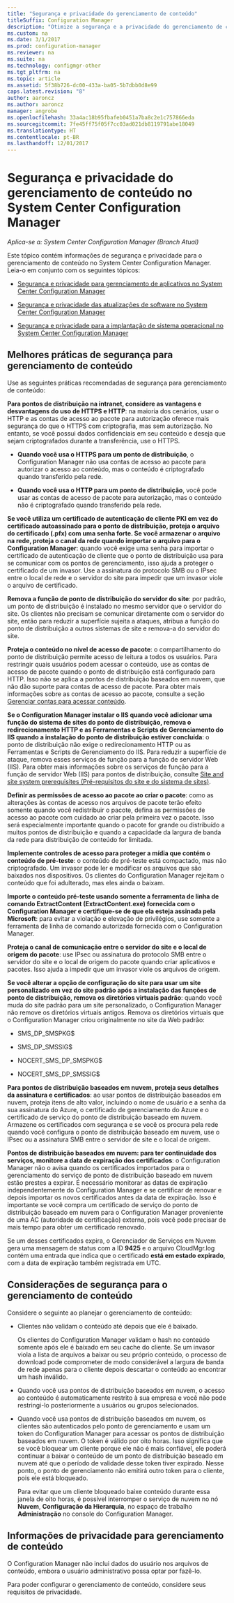 ```yaml
---
title: "Segurança e privacidade do gerenciamento de conteúdo"
titleSuffix: Configuration Manager
description: "Otimize a segurança e a privacidade do gerenciamento de conteúdo no System Center Configuration Manager."
ms.custom: na
ms.date: 3/1/2017
ms.prod: configuration-manager
ms.reviewer: na
ms.suite: na
ms.technology: configmgr-other
ms.tgt_pltfrm: na
ms.topic: article
ms.assetid: 5f38b726-dc00-433a-ba05-5b7dbb0d8e99
caps.latest.revision: "8"
author: aaroncz
ms.author: aaroncz
manager: angrobe
ms.openlocfilehash: 33a4ac18b95fbafeb0451a7ba8c2e1c757866eda
ms.sourcegitcommit: 7fe45ff75f05f7cc03ad021db8119791abe18049
ms.translationtype: HT
ms.contentlocale: pt-BR
ms.lasthandoff: 12/01/2017
---
```

# <a name="security-and-privacy-for-content-management-for-system-center-configuration-manager"></a>Segurança e privacidade do gerenciamento de conteúdo no System Center Configuration Manager

*Aplica-se a: System Center Configuration Manager (Branch Atual)*

Este tópico contém informações de segurança e privacidade para o gerenciamento de conteúdo no System Center Configuration Manager. Leia-o em conjunto com os seguintes tópicos:  

-   [Segurança e privacidade para gerenciamento de aplicativos no System Center Configuration Manager](../../../apps/plan-design/security-and-privacy-for-application-management.md)  

-   [Segurança e privacidade das atualizações de software no System Center Configuration Manager](/sccm/sum/plan-design/security-and-privacy-for-software-updates)  

-   [Segurança e privacidade para a implantação de sistema operacional no System Center Configuration Manager](../../../osd/plan-design/security-and-privacy-for-operating-system-deployment.md)  

##  <a name="BKMK_Security_ContentManagement"></a> Melhores práticas de segurança para gerenciamento de conteúdo  
 Use as seguintes práticas recomendadas de segurança para gerenciamento de conteúdo:  

 **Para pontos de distribuição na intranet, considere as vantagens e desvantagens do uso de HTTPS e HTTP**: na maioria dos cenários, usar o HTTP e as contas de acesso ao pacote para autorização oferece mais segurança do que o HTTPS com criptografia, mas sem autorização. No entanto, se você possui dados confidenciais em seu conteúdo e deseja que sejam criptografados durante a transferência, use o HTTPS.  

-   **Quando você usa o HTTPS para um ponto de distribuição**, o Configuration Manager não usa contas de acesso ao pacote para autorizar o acesso ao conteúdo, mas o conteúdo é criptografado quando transferido pela rede.  

-   **Quando você usa o HTTP para um ponto de distribuição**, você pode usar as contas de acesso de pacote para autorização, mas o conteúdo não é criptografado quando transferido pela rede.  


**Se você utiliza um certificado de autenticação de cliente PKI em vez do certificado autoassinado para o ponto de distribuição, proteja o arquivo do certificado (.pfx) com uma senha forte. Se você armazenar o arquivo na rede, proteja o canal da rede quando importar o arquivo para o Configuration Manager**: quando você exige uma senha para importar o certificado de autenticação de cliente que o ponto de distribuição usa para se comunicar com os pontos de gerenciamento, isso ajuda a proteger o certificado de um invasor. Use a assinatura do protocolo SMB ou o IPsec entre o local de rede e o servidor do site para impedir que um invasor viole o arquivo de certificado.  

**Remova a função de ponto de distribuição do servidor do site**: por padrão, um ponto de distribuição é instalado no mesmo servidor que o servidor do site. Os clientes não precisam se comunicar diretamente com o servidor do site, então para reduzir a superfície sujeita a ataques, atribua a função do ponto de distribuição a outros sistemas de site e remova-a do servidor do site.  

**Proteja o conteúdo no nível de acesso de pacote**: o compartilhamento do ponto de distribuição permite acesso de leitura a todos os usuários. Para restringir quais usuários podem acessar o conteúdo, use as contas de acesso de pacote quando o ponto de distribuição está configurado para HTTP. Isso não se aplica a pontos de distribuição baseados em nuvem, que não dão suporte para contas de acesso de pacote. Para obter mais informações sobre as contas de acesso ao pacote, consulte a seção [Gerenciar contas para acessar conteúdo](../../../core/plan-design/hierarchy/manage-accounts-to-access-content.md).


**Se o Configuration Manager instalar o IIS quando você adicionar uma função do sistema de sites do ponto de distribuição, remova o redirecionamento HTTP e as Ferramentas e Scripts de Gerenciamento do IIS quando a instalação do ponto de distribuição estiver concluída**: o ponto de distribuição não exige o redirecionamento HTTP ou as Ferramentas e Scripts de Gerenciamento do IIS. Para reduzir a superfície de ataque, remova esses serviços de função para a função de servidor Web (IIS).  Para obter mais informações sobre os serviços de função para a função de servidor Web (IIS) para pontos de distribuição, consulte [Site and site system prerequisites (Pré-requisitos do site e do sistema de sites)](/sccm/core/plan-design/configs/site-and-site-system-prerequisites).  

**Definir as permissões de acesso ao pacote ao criar o pacote**: como as alterações às contas de acesso nos arquivos de pacote terão efeito somente quando você redistribuir o pacote, defina as permissões de acesso ao pacote com cuidado ao criar pela primeira vez o pacote. Isso será especialmente importante quando o pacote for grande ou distribuído a muitos pontos de distribuição e quando a capacidade da largura de banda da rede para distribuição de conteúdo for limitada.  

**Implemente controles de acesso para proteger a mídia que contém o conteúdo de pré-teste**: o conteúdo de pré-teste está compactado, mas não criptografado. Um invasor pode ler e modificar os arquivos que são baixados nos dispositivos. Os clientes do Configuration Manager rejeitam o conteúdo que foi adulterado, mas eles ainda o baixam.  

**Importe o conteúdo pré-teste usando somente a ferramenta de linha de comando ExtractContent (ExtractContent.exe) fornecida com o Configuration Manager e certifique-se de que ela esteja assinada pela Microsoft**: para evitar a violação e elevação de privilégios, use somente a ferramenta de linha de comando autorizada fornecida com o Configuration Manager.  

**Proteja o canal de comunicação entre o servidor do site e o local de origem do pacote**: use IPsec ou assinatura do protocolo SMB entre o servidor do site e o local de origem do pacote quando criar aplicativos e pacotes. Isso ajuda a impedir que um invasor viole os arquivos de origem.  

**Se você alterar a opção de configuração do site para usar um site personalizado em vez do site padrão após a instalação das funções de ponto de distribuição, remova os diretórios virtuais padrão**: quando você muda do site padrão para um site personalizado, o Configuration Manager não remove os diretórios virtuais antigos. Remova os diretórios virtuais que o Configuration Manager criou originalmente no site da Web padrão:  

-   SMS_DP_SMSPKG$  

-   SMS_DP_SMSSIG$  

-   NOCERT_SMS_DP_SMSPKG$  

-   NOCERT_SMS_DP_SMSSIG$  

**Para pontos de distribuição baseados em nuvem, proteja seus detalhes da assinatura e certificados**: ao usar pontos de distribuição baseados em nuvem, proteja itens de alto valor, incluindo o nome de usuário e a senha da sua assinatura do Azure, o certificado de gerenciamento do Azure e o certificado de serviço do ponto de distribuição baseado em nuvem. Armazene os certificados com segurança e se você os procura pela rede quando você configura o ponto de distribuição baseado em nuvem, use o IPsec ou a assinatura SMB entre o servidor de site e o local de origem.  

**Pontos de distribuição baseados em nuvem: para ter continuidade dos serviços, monitore a data de expiração dos certificados**: o Configuration Manager não o avisa quando os certificados importados para o gerenciamento do serviço de ponto de distribuição baseado em nuvem estão prestes a expirar. É necessário monitorar as datas de expiração independentemente do Configuration Manager e se certificar de renovar e depois importar os novos certificados antes da data de expiração. Isso é importante se você compra um certificado de serviço do ponto de distribuição baseado em nuvem para o Configuration Manager proveniente de uma AC (autoridade de certificação) externa, pois você pode precisar de mais tempo para obter um certificado renovado.  

 Se um desses certificados expira, o Gerenciador de Serviços em Nuvem gera uma mensagem de status com a ID **9425** e o arquivo CloudMgr.log contém uma entrada que indica que o certificado **está em estado expirado**, com a data de expiração também registrada em UTC.  

## <a name="security-considerations-for-content-management"></a>Considerações de segurança para o gerenciamento de conteúdo  
Considere o seguinte ao planejar o gerenciamento de conteúdo:  

-   Clientes não validam o conteúdo até depois que ele é baixado.  

     Os clientes do Configuration Manager validam o hash no conteúdo somente após ele é baixado em seu cache do cliente. Se um invasor viola a lista de arquivos a baixar ou seu próprio conteúdo, o processo de download pode comprometer de modo considerável a largura de banda de rede apenas para o cliente depois descartar o conteúdo ao encontrar um hash inválido.  

-   Quando você usa pontos de distribuição baseados em nuvem, o acesso ao conteúdo é automaticamente restrito à sua empresa e você não pode restringi-lo posteriormente a usuários ou grupos selecionados.  

-   Quando você usa pontos de distribuição baseados em nuvem, os clientes são autenticados pelo ponto de gerenciamento e usam um token do Configuration Manager para acessar os pontos de distribuição baseados em nuvem. O token é válido por oito horas. Isso significa que se você bloquear um cliente porque ele não é mais confiável, ele poderá continuar a baixar o conteúdo de um ponto de distribuição baseado em nuvem até que o período de validade desse token tiver expirado. Nesse ponto, o ponto de gerenciamento não emitirá outro token para o cliente, pois ele está bloqueado.  

     Para evitar que um cliente bloqueado baixe conteúdo durante essa janela de oito horas, é possível interromper o serviço de nuvem no nó **Nuvem**, **Configuração da Hierarquia**, no espaço de trabalho **Administração** no console do Configuration Manager.  

##  <a name="BKMK_Privacy_ContentManagement"></a> Informações de privacidade para gerenciamento de conteúdo  
 O Configuration Manager não inclui dados do usuário nos arquivos de conteúdo, embora o usuário administrativo possa optar por fazê-lo.  

 Para poder configurar o gerenciamento de conteúdo, considere seus requisitos de privacidade.  
